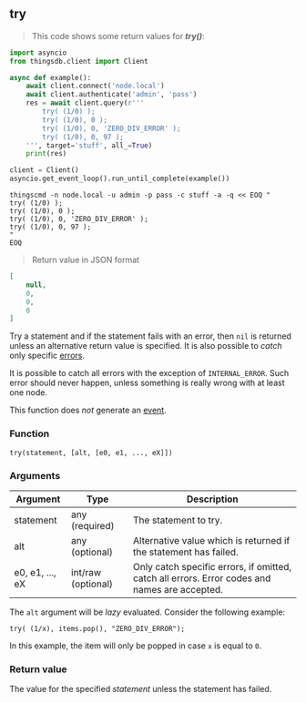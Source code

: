 ## try

> This code shows some return values for ***try()***:

```python
import asyncio
from thingsdb.client import Client

async def example():
    await client.connect('node.local')
    await client.authenticate('admin', 'pass')
    res = await client.query(r'''
        try( (1/0) );
        try( (1/0), 0 );
        try( (1/0), 0, 'ZERO_DIV_ERROR' );
        try( (1/0), 0, 97 );
    ''', target='stuff', all_=True)
    print(res)

client = Client()
asyncio.get_event_loop().run_until_complete(example())
```

```shell
thingscmd -n node.local -u admin -p pass -c stuff -a -q << EOQ "
try( (1/0) );
try( (1/0), 0 );
try( (1/0), 0, 'ZERO_DIV_ERROR' );
try( (1/0), 0, 97 );
"
EOQ
```

> Return value in JSON format

```json
[
    null,
    0,
    0,
    0
]
```

Try a statement and if the statement fails with an error, then `nil` is returned unless
an alternative return value is specified. It is also possible to *catch* only specific
[errors](#errors).

<aside class="warning">
It is possible to catch all errors with the exception of <code>INTERNAL_ERROR</code>.
Such error should never happen, unless something is really wrong with at least one node.
</aside>

This function does *not* generate an [event](#events).

### Function
`try(statement, [alt, [e0, e1, ..., eX]])`

### Arguments
Argument | Type | Description
-------- | ---- | -----------
statement | any (required) | The statement to try.
alt | any (optional) | Alternative value which is returned if the statement has failed.
e0, e1, ..., eX | int/raw (optional) | Only catch specific errors, if omitted, catch all errors. Error codes and names are accepted.

<aside class="notice">
The <code>alt</code> argument will be <i>lazy</i> evaluated. Consider the following example:
<p><code>try( (1/x), items.pop(), "ZERO_DIV_ERROR");</code></p>
In this example, the item will only be popped in case <code>x</code> is equal to <code>0</code>.
</aside>

### Return value
The value for the specified *statement* unless the statement has failed.